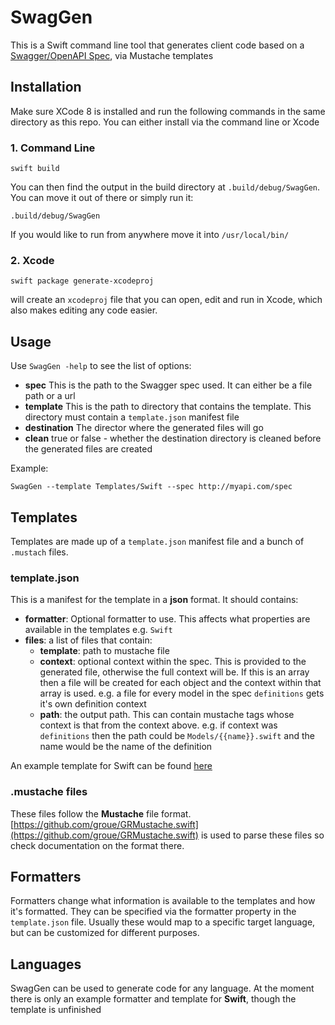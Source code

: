 # SwagGen

This is a Swift command line tool that generates client code based on a [Swagger/OpenAPI Spec](http://swagger.io), via Mustache templates

## Installation
Make sure XCode 8 is installed and run the following commands in the same directory as this repo. You can either install via the command line or Xcode

### 1. Command Line
```
swift build
```
You can then find the output in the build directory at `.build/debug/SwagGen`. You can move it out of there or simply run it:

```
.build/debug/SwagGen
```
If you would like to run from anywhere move it into `/usr/local/bin/`

### 2. Xcode
```
swift package generate-xcodeproj
```
will create an `xcodeproj` file that you can open, edit and run in Xcode, which also makes editing any code easier.


## Usage
Use `SwagGen -help` to see the list of options:

- **spec** This is the path to the Swagger spec used. It can either be a file path or a url
- **template** This is the path to directory that contains the template. This directory must contain a `template.json` manifest file
- **destination** The director where the generated files will go
- **clean** true or false - whether the destination directory is cleaned before the generated files are created

Example:

```
SwagGen --template Templates/Swift --spec http://myapi.com/spec
```

## Templates
Templates are made up of a `template.json` manifest file and a bunch of `.mustach` files.

### template.json
This is a manifest for the template in a **json** format. It should contains:

- **formatter**: Optional formatter to use. This affects what properties are available in the templates e.g. `Swift`
- **files**: a list of files that contain:
	- **template**: path to mustache file
	- **context**: optional context within the spec. This is provided to the generated file, otherwise the full context will be. If this is an array then a file will be created for each object and the context within that array is used. e.g. a file for every model in the spec `definitions` gets it's own definition context 
	- **path**: the output path. This can contain mustache tags whose context is that from the context above. e.g. if context was `definitions` then the path could be `Models/{{name}}.swift` and the name would be the name of the definition

An example template for Swift can be found [here](Templates/Swift/template.json)

### .mustache files
These files follow the **Mustache** file format. [https://github.com/groue/GRMustache.swift](https://github.com/groue/GRMustache.swift) is used to parse these files so check documentation on the format there.

## Formatters
Formatters change what information is available to the templates and how it's formatted. They can be specified via the formatter property in the `template.json` file. Usually these would map to a specific target language, but can be customized for different purposes.

## Languages
SwagGen can be used to generate code for any language. At the moment there is only an example formatter and template for **Swift**, though the template is unfinished